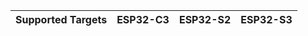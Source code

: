 | Supported Targets | ESP32-C3 | ESP32-S2 | ESP32-S3 |
| ----------------- | -------- | -------- | -------- |

